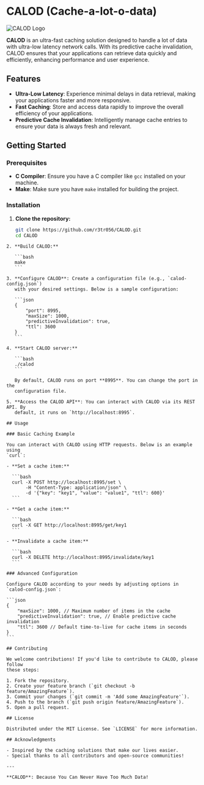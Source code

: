 # CALOD (Cache-a-lot-o-data)

![CALOD Logo](link_to_your_logo) <!-- Replace with your logo link -->

**CALOD** is an ultra-fast caching solution designed to handle a lot of data
with ultra-low latency network calls. With its predictive cache invalidation,
CALOD ensures that your applications can retrieve data quickly and efficiently,
enhancing performance and user experience.

## Features

- **Ultra-Low Latency**: Experience minimal delays in data retrieval, making
  your applications faster and more responsive.
- **Fast Caching**: Store and access data rapidly to improve the overall
  efficiency of your applications.
- **Predictive Cache Invalidation**: Intelligently manage cache entries to
  ensure your data is always fresh and relevant.

## Getting Started

### Prerequisites

- **C Compiler**: Ensure you have a C compiler like `gcc` installed on your
  machine.
- **Make**: Make sure you have `make` installed for building the project.

### Installation

1. **Clone the repository:**

   ```bash
   git clone https://github.com/r3tr056/CALOD.git
   cd CALOD
   ```

````
2. **Build CALOD:**

   ```bash
   make
   ```

3. **Configure CALOD**: Create a configuration file (e.g., `calod-config.json`)
   with your desired settings. Below is a sample configuration:

   ```json
   {
       "port": 8995,
       "maxSize": 1000,
       "predictiveInvalidation": true,
       "ttl": 3600
   }
   ```

4. **Start CALOD server:**

   ```bash
   ./calod
   ```

   By default, CALOD runs on port **8995**. You can change the port in the
   configuration file.

5. **Access the CALOD API**: You can interact with CALOD via its REST API. By
   default, it runs on `http://localhost:8995`.

## Usage

### Basic Caching Example

You can interact with CALOD using HTTP requests. Below is an example using
`curl`:

- **Set a cache item:**

  ```bash
  curl -X POST http://localhost:8995/set \
       -H "Content-Type: application/json" \
       -d '{"key": "key1", "value": "value1", "ttl": 600}'
  ```

- **Get a cache item:**

  ```bash
  curl -X GET http://localhost:8995/get/key1
  ```

- **Invalidate a cache item:**

  ```bash
  curl -X DELETE http://localhost:8995/invalidate/key1
  ```

### Advanced Configuration

Configure CALOD according to your needs by adjusting options in
`calod-config.json`:

```json
{
    "maxSize": 1000, // Maximum number of items in the cache
    "predictiveInvalidation": true, // Enable predictive cache invalidation
    "ttl": 3600 // Default time-to-live for cache items in seconds
}
```

## Contributing

We welcome contributions! If you'd like to contribute to CALOD, please follow
these steps:

1. Fork the repository.
2. Create your feature branch (`git checkout -b feature/AmazingFeature`).
3. Commit your changes (`git commit -m 'Add some AmazingFeature'`).
4. Push to the branch (`git push origin feature/AmazingFeature`).
5. Open a pull request.

## License

Distributed under the MIT License. See `LICENSE` for more information.

## Acknowledgments

- Inspired by the caching solutions that make our lives easier.
- Special thanks to all contributors and open-source communities!

---

**CALOD**: Because You Can Never Have Too Much Data!
````
